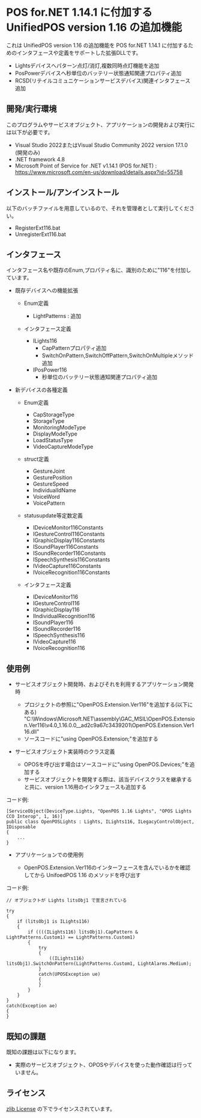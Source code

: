 # POS for.NET 1.14.1 に付加する UnifiedPOS version 1.16 の追加機能

これは UnifiedPOS version 1.16 の追加機能を POS for.NET 1.14.1 に付加するためのインタフェースや定義をサポートした拡張DLLです。  

- Lightsデバイスへパターン点灯/消灯,複数同時点灯機能を追加  
- PosPowerデバイスへ秒単位のバッテリー状態通知関連プロパティ追加  
- RCSD(リテイルコミュニケーションサービスデバイス)関連インタフェース追加  


## 開発/実行環境

このプログラムやサービスオブジェクト、アプリケーションの開発および実行には以下が必要です。

- Visual Studio 2022またはVisual Studio Community 2022 version 17.1.0 (開発のみ)  
- .NET framework 4.8  
- Microsoft Point of Service for .NET v1.14.1 (POS for.NET) : https://www.microsoft.com/en-us/download/details.aspx?id=55758  


## インストール/アンインストール

以下のバッチファイルを用意しているので、それを管理者として実行してください。

- RegisterExt116.bat
- UnregisterExt116.bat


## インタフェース

インタフェース名や既存のEnum,プロパティ名に、識別のために"116"を付加しています。

- 既存デバイスへの機能拡張
  - Enum定義
    - LightPatterns : 追加

  - インタフェース定義
    - ILights116
      - CapPatternプロパティ追加
      - SwitchOnPattern,SwitchOffPattern,SwitchOnMultipleメソッド追加
    - IPosPower116
      - 秒単位のバッテリー状態通知関連プロパティ追加

- 新デバイスの各種定義
  - Enum定義
    - CapStorageType
    - StorageType
    - MonitoringModeType
    - DisplayModeType
    - LoadStatusType
    - VideoCaptureModeType

  - struct定義
    - GestureJoint
    - GesturePosition
    - GestureSpeed
    - IndividualIdName
    - VoiceWord
    - VoicePattern

  - statusupdate等定数定義
    - IDeviceMonitor116Constants
    - IGestureControl116Constants
    - IGraphicDisplay116Constants
    - ISoundPlayer116Constants
    - ISoundRecorder116Constants
    - ISpeechSynthesis116Constants
    - IVideoCapture116Constants
    - IVoiceRecognition116Constants

  - インタフェース定義
    - IDeviceMonitor116
    - IGestureControl116
    - IGraphicDisplay116
    - IIndividualRecognition116
    - ISoundPlayer116
    - ISoundRecorder116
    - ISpeechSynthesis116
    - IVideoCapture116
    - IVoiceRecognition116


## 使用例

- サービスオブジェクト開発時、およびそれを利用するアプリケーション開発時

  - プロジェクトの参照に"OpenPOS.Extension.Ver116"を追加する(以下にある)
    "C:\\Windows\\Microsoft.NET\\assembly\\GAC_MSIL\\OpenPOS.Extension.Ver116\\v4.0_1.16.0.0__ad2c9a67c3439201\\OpenPOS.Extension.Ver116.dll"
  - ソースコードに"using OpenPOS.Extension;"を追加する

- サービスオブジェクト実装時のクラス定義

  - OPOSを呼び出す場合はソースコードに"using OpenPOS.Devices;"を追加する
  - サービスオブジェクトを開発する際は、該当デバイスクラスを継承すると共に、version 1.16用のインタフェースも追加する

コード例:

    [ServiceObject(DeviceType.Lights, "OpenPOS 1.16 Lights", "OPOS Lights CCO Interop", 1, 16)]
    public class OpenPOSLights : Lights, ILights116, ILegacyControlObject, IDisposable
    {
        ...
    }

- アプリケーションでの使用例

  - OpenPOS.Extension.Ver116のインターフェースを含んでいるかを確認してから UnifoedPOS 1.16 のメソッドを呼び出す  

コード例:


    // オブジェクトが Lights litsObj1 で宣言されている
    
    try
    {
        if (litsObj1 is ILights116)
        {
            if ((((ILights116) litsObj1).CapPattern & LightPatterns.Custom1) == LightPatterns.Custom1)
            {
                try
                {
                    ((ILights116) litsObj1).SwitchOnPattern(LightPatterns.Custom1, LightAlarms.Medium);
                }
                catch(UPOSException ue)
                {
                }
            }
        }
    }
    catch(Exception ae)
    {
    }


## 既知の課題   

既知の課題は以下になります。

- 実際のサービスオブジェクト、OPOSやデバイスを使った動作確認は行っていません。  

## ライセンス

[zlib License](./LICENSE) の下でライセンスされています。
